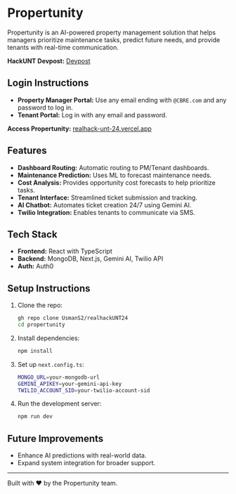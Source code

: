 # Propertunity

Propertunity is an AI-powered property management solution that helps managers prioritize maintenance tasks, predict future needs, and provide tenants with real-time communication.

**HackUNT Devpost:** [Devpost](https://devpost.com/software/propertunity)

## Login Instructions

- **Property Manager Portal:** Use any email ending with `@CBRE.com` and any password to log in.
- **Tenant Portal:** Log in with any email and password.

**Access Propertunity:** [realhack-unt-24.vercel.app](https://realhack-unt-24.vercel.app/)

## Features

- **Dashboard Routing:** Automatic routing to PM/Tenant dashboards.
- **Maintenance Prediction:** Uses ML to forecast maintenance needs.
- **Cost Analysis:** Provides opportunity cost forecasts to help prioritize tasks.
- **Tenant Interface:** Streamlined ticket submission and tracking.
- **AI Chatbot:** Automates ticket creation 24/7 using Gemini AI.
- **Twilio Integration:** Enables tenants to communicate via SMS.

## Tech Stack

- **Frontend:** React with TypeScript
- **Backend:** MongoDB, Next.js, Gemini AI, Twilio API
- **Auth:** Auth0

## Setup Instructions

1. Clone the repo:

   ```bash
   gh repo clone UsmanS2/realhackUNT24
   cd propertunity
   ```

2. Install dependencies:

   ```bash
   npm install
   ```

3. Set up `next.config.ts`:

   ```bash
   MONGO_URL=your-mongodb-url
   GEMINI_APIKEY=your-gemini-api-key
   TWILIO_ACCOUNT_SID=your-twilio-account-sid
   ```

4. Run the development server:
   ```bash
   npm run dev
   ```

## Future Improvements

- Enhance AI predictions with real-world data.
- Expand system integration for broader support.

---

Built with ❤️ by the Propertunity team.


